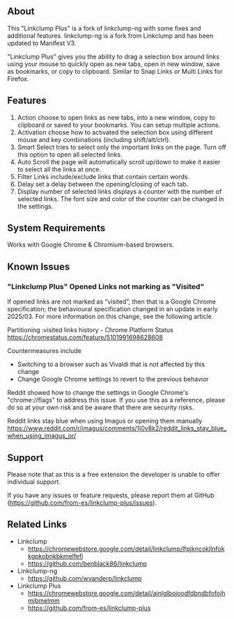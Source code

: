 ## About

This "Linkclump Plus" is a fork of linkclump-ng with some fixes and additional features. linkclump-ng is a fork from Linkclump and has been updated to Manifest V3.

"Linkclump Plus" gives you the ability to drag a selection box around links using your mouse to quickly open as new tabs, open in new window, save as bookmarks, or copy to clipboard. Similar to Snap Links or Multi Links for Firefox.

## Features

1. Action
	choose to open links as new tabs, into a new window, copy to clipboard or saved to your bookmarks. You can setup multiple actions.
2. Activation
	choose how to activated the selection box using different mouse and key combinations (including shift/alt/ctrl).
3. Smart Select
	tries to select only the important links on the page. Turn off this option to open all selected links.
4. Auto Scroll
	the page will automatically scroll up/down to make it easier to select all the links at once.
5. Filter Links
	include/exclude links that contain certain words.
6. Delay
	set a delay between the opening/closing of each tab.
7. Display number of selected links
	displays a counter with the number of selected links. The font size and color of the counter can be changed in the settings.

## System Requirements

Works with Google Chrome & Chromium-based browsers.

## Known Issues

### "Linkclump Plus" Opened Links not marking as "Visited"

If opened links are not marked as “visited”, then that is a Google Chrome specification; the behavioural specification changed in an update in early 2025/03. For more information on this change, see the following article.

Partitioning :visited links history - Chrome Platform Status
https://chromestatus.com/feature/5101991698628608

Countermeasures include

- Switching to a browser such as Vivaldi that is not affected by this change
- Change Google Chrome settings to revert to the previous behavior

Reddit showed how to change the settings in Google Chrome's "chrome://flags" to address this issue. If you use this as a reference, please do so at your own risk and be aware that there are security risks.

Reddit links stay blue when using Imagus or opening them manually
https://www.reddit.com/r/imagus/comments/1j0v8k2/reddit_links_stay_blue_when_using_imagus_or/

## Support

Please note that as this is a free extension the developer is unable to offer individual support.

If you have any issues or feature requests, please report them at GitHub (https://github.com/from-es/linkclump-plus/issues).

## Related Links

- Linkclump
	- https://chromewebstore.google.com/detail/linkclump/lfpjkncokllnfokkgpkobnkbkmelfefj
	- https://github.com/benblack86/linkclump
- Linkclump-ng
	- https://github.com/wvanderp/linkclump
- Linkclump Plus
	- https://chromewebstore.google.com/detail/ainlglbojoodfdbndbfofojhmjbmelmm
	- https://github.com/from-es/linkclump-plus